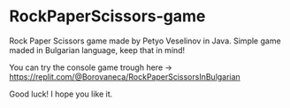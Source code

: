 # RockPaperScissors-game
Rock Paper Scissors game made by Petyo Veselinov in Java.
Simple game maded in Bulgarian language, keep that in mind!

You can try the console game trough here -> https://replit.com/@Borovaneca/RockPaperScissorsInBulgarian 

Good luck! I hope you like it.
